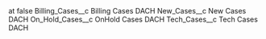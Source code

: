 <?xml version="1.0" encoding="UTF-8"?>
<CustomMetadata xmlns="http://soap.sforce.com/2006/04/metadata" xmlns:xsi="http://www.w3.org/2001/XMLSchema-instance" xmlns:xsd="http://www.w3.org/2001/XMLSchema">
    <label>at</label>
    <protected>false</protected>
    <values>
        <field>Billing_Cases__c</field>
        <value xsi:type="xsd:string">Billing Cases DACH</value>
    </values>
    <values>
        <field>New_Cases__c</field>
        <value xsi:type="xsd:string">New Cases DACH</value>
    </values>
    <values>
        <field>On_Hold_Cases__c</field>
        <value xsi:type="xsd:string">OnHold Cases DACH</value>
    </values>
    <values>
        <field>Tech_Cases__c</field>
        <value xsi:type="xsd:string">Tech Cases DACH</value>
    </values>
</CustomMetadata>
